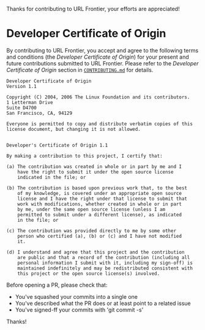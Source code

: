 Thanks for contributing to URL Frontier, your efforts are appreciated!

Developer Certificate of Origin
===============================

By contributing to URL Frontier, you accept and agree to the following terms and conditions (the *Developer Certificate of Origin*) for your present and future contributions submitted to URL Frontier. 
Please refer to the *Developer Certificate of Origin* section in [`CONTRIBUTING.md`](CONTRIBUTING.md) for details.

```
Developer Certificate of Origin
Version 1.1

Copyright (C) 2004, 2006 The Linux Foundation and its contributors.
1 Letterman Drive
Suite D4700
San Francisco, CA, 94129

Everyone is permitted to copy and distribute verbatim copies of this
license document, but changing it is not allowed.


Developer's Certificate of Origin 1.1

By making a contribution to this project, I certify that:

(a) The contribution was created in whole or in part by me and I
    have the right to submit it under the open source license
    indicated in the file; or

(b) The contribution is based upon previous work that, to the best
    of my knowledge, is covered under an appropriate open source
    license and I have the right under that license to submit that
    work with modifications, whether created in whole or in part
    by me, under the same open source license (unless I am
    permitted to submit under a different license), as indicated
    in the file; or

(c) The contribution was provided directly to me by some other
    person who certified (a), (b) or (c) and I have not modified
    it.

(d) I understand and agree that this project and the contribution
    are public and that a record of the contribution (including all
    personal information I submit with it, including my sign-off) is
    maintained indefinitely and may be redistributed consistent with
    this project or the open source license(s) involved.
```

Before opening a PR, please check that: 

* You've squashed your commits into a single one
* You've described what the PR does or at least point to a related issue
* You've signed-ff your commits with 'git commit -s'


Thanks!

